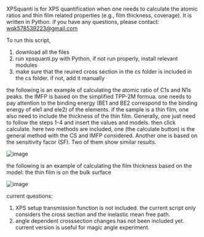 XPSquanti is for XPS quantification when one needs to calculate the atomic ratios and thin film related properties (e.g., film thickness, coverage). It is written in Python. if you have any questions, please contact: wqk578539223@gmail.com

To run this script,
1. download all the files
2. run xpsquanti.py with Python, if not run properly, install relevant modules
3. make sure that the reuired cross section in the cs folder is included in the cs folder. if not, add it manually

the following is an example of calculating the atomic ratio of C1s and N1s peaks. the IMFP is based on the simplified TPP-2M formua. one needs to 
pay attention to the binding energy (BE1 and BE2 correspond to the binding energy of ele1 and ele2) of the elements. if the sample is a thin film, one also need to include the thickness of the thin film. Generally, one just need to follow the steps 1-4 and insert the values and models. then click calculate.
here two methods are included, one (the calculate button) is the general method with the CS and IMFP considered. Another one is based on the sensitivity facor (SF). Two of them show similar results.

![image](https://user-images.githubusercontent.com/42301914/205589618-5b1af321-0ab8-4e8a-bf83-1cff9e8cd329.png)




the following is an example of calculating the film thickness based on the model: the thin film is on the bulk surface

![image](https://user-images.githubusercontent.com/42301914/183249882-4217dd3b-3939-4b6a-b97a-bc81308506eb.png)




current questions:
1. XPS setup transmission function is not included. the current script only considers the cross section and the inelastic mean free path.
2. angle dependent crosssection changes has not been included yet. current version is useful for magic angle experiment. 
